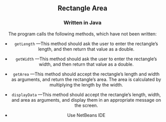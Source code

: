 <div align="center">

## Rectangle Area

### Written in Java 

The program calls the following methods, which have not been written:

- `getLength` —This method should ask the user to enter the rectangle’s length, and then return that value as a double.

- `getWidth` —This method should ask the user to enter the rectangle’s width, and then return that value as a double.

- `getArea` —This method should accept the rectangle’s length and width as arguments, and return the rectangle’s area. The area is calculated by multiplying the length by the width.

- `displayData` —This method should accept the rectangle’s length, width, and area as arguments, and display them in an appropriate message on the screen.


- Use NetBeans IDE

</div>